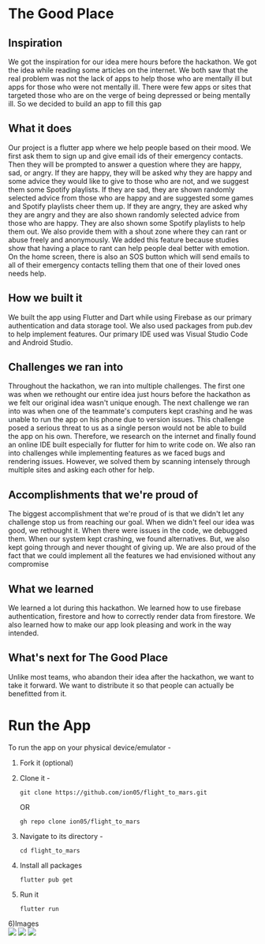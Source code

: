 # The Good Place

## Inspiration

We got the inspiration for our idea mere hours before the hackathon. We got the idea while reading some articles on the internet. We both saw that the real problem was not the lack of apps to help those who are mentally ill but apps for those who were not mentally ill. There were few apps or sites that targeted those who are on the verge of being depressed or being mentally ill. So we decided to build an app to fill this gap
## What it does
Our project is a flutter app where we help people based on their mood. We first ask them to sign up and give email ids of their emergency contacts. Then they will be prompted to answer a question where they are happy, sad, or angry. If they are happy, they will be asked why they are happy and some advice they would like to give to those who are not, and we suggest them some Spotify playlists. If they are sad, they are shown randomly selected advice from those who are happy and are suggested some games and Spotify playlists cheer them up. If they are angry, they are asked why they are angry and they are also shown randomly selected advice from those who are happy. They are also shown some Spotify playlists to help them out. We also provide them with a shout zone where they can rant or abuse freely and anonymously. We added this feature because studies show that having a place to rant can help people deal better with emotion. On the home screen, there is also an SOS button which will send emails to all of their emergency contacts telling them that one of their loved ones needs help. 
## How we built it
We built the app using Flutter and Dart while using Firebase as our primary authentication and data storage tool. We also used packages from pub.dev to help implement features. Our primary IDE used was Visual Studio Code and Android Studio. 
## Challenges we ran into
Throughout the hackathon, we ran into multiple challenges. The first one was when we rethought our entire idea just hours before the hackathon as we felt our original idea wasn't unique enough. The next challenge we ran into was when one of the teammate's computers kept crashing and he was unable to run the app on his phone due to version issues. This challenge posed a serious threat to us as a single person would not be able to build the app on his own. Therefore, we research on the internet and finally found an online IDE built especially for flutter for him to write code on. We also ran into challenges while implementing features as we faced bugs and rendering issues. However, we solved them by scanning intensely through multiple sites and asking each other for help.
## Accomplishments that we're proud of
The biggest accomplishment that we're proud of is that we didn't let any challenge stop us from reaching our goal. When we didn't feel our idea was good, we rethought it. When there were issues in the code, we debugged them. When our system kept crashing, we found alternatives. But, we also kept going through and never thought of giving up. We are also proud of the fact that we could implement all the features we had envisioned without any compromise
## What we learned
We learned a lot during this hackathon. We learned how to use firebase authentication, firestore and how to correctly render data from firestore. We also learned how to make our app look pleasing and work in the way intended. 
## What's next for The Good Place
Unlike most teams, who abandon their idea after the hackathon, we want to take it forward. We want to distribute it so that people can actually be benefitted from it. 

# Run the App 

To run the app on your physical device/emulator - 

1) Fork it (optional)

2) Clone it - 
    ```git
    git clone https://github.com/ion05/flight_to_mars.git 
    ``` 
    OR 
    ```
    gh repo clone ion05/flight_to_mars
   ```
 3) Navigate to its directory - 
       ``` 
       cd flight_to_mars
       ```
4) Install all packages 
      ```
      flutter pub get 
      ```
5) Run it 
      ```
      flutter run 
      ```
6)Images
<br>
<img src="https://media.discordapp.net/attachments/844252090304823336/846019772797812766/2f484100-5320-415f-a8a6-5686338f44c8.png?width=207&height=369">
<img src="https://media.discordapp.net/attachments/844252090304823336/846019761803362364/9c96ecfb-8325-4fc1-8448-4a9933a06274.png?width=207&height=369">
<img src="https://media.discordapp.net/attachments/844252090304823336/846019781499813888/4933a469-39cf-4c0e-a870-6f1530669dc2.png?width=207&height=369">
      
